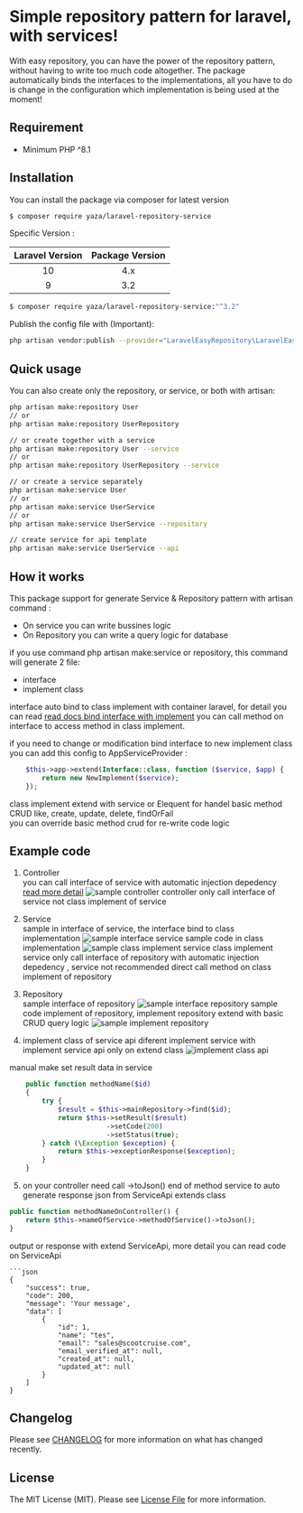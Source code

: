 # Simple repository pattern for laravel, with services!

With easy repository, you can have the power of the repository pattern, without having to write too much code altogether. The package automatically binds the interfaces to the implementations, all you have to do is change in the configuration which implementation is being used at the moment!

## Requirement

- Minimum PHP ^8.1

## Installation

You can install the package via composer for latest version
```bash
$ composer require yaza/laravel-repository-service
```

Specific Version :

| Laravel Version |  Package Version   |
|:---------------:|:------------------:|
|       10        |        4.x         |
  | 9              | 3.2                |
```bash
$ composer require yaza/laravel-repository-service:"^3.2"
```

Publish the config file with (Important):

```bash
php artisan vendor:publish --provider="LaravelEasyRepository\LaravelEasyRepositoryServiceProvider" --tag="easy-repository-config"
```

## Quick usage

You can also create only the repository, or service, or both with artisan:

```bash
php artisan make:repository User
// or
php artisan make:repository UserRepository

// or create together with a service
php artisan make:repository User --service
// or
php artisan make:repository UserRepository --service

// or create a service separately
php artisan make:service User
// or
php artisan make:service UserService
// or
php artisan make:service UserService --repository

// create service for api template
php artisan make:service UserService --api

```

## How it works
This package support for generate Service & Repository pattern with artisan command : <br>
- On service you can write bussines logic <br>
- On Repository you can write a query logic for database

if you use command php artisan make:service or repository, this command will generate 2 file: <br>
- interface 
- implement class

interface auto bind to class implement with container laravel, for detail you can read [read docs bind interface with implement](https://laravel.com/docs/9.x/container#binding-interfaces-to-implementations)
you can call method on interface to access method in class implement.

if you need to change or modification bind interface to new implement class you can add this config to AppServiceProvider :
```php
    $this->app->extend(Interface::class, function ($service, $app) {
        return new NewImplement($service);
    });
```

class implement extend with service or Elequent for handel basic method CRUD like, create, update, delete, findOrFail <br>
you can override basic method crud for re-write code logic


## Example code
1. Controller <br>
you can call interface of service with automatic injection depedency [read more detail](https://laravel.com/docs/9.x/container#automatic-injection) 
![sample controller](https://res.cloudinary.com/dk0053zbe/image/upload/v1657282450/easy-repository/user-controller_vykrwc.png)
controller only call interface of service not class implement of service
2. Service <br>
sample in interface of service, the interface bind to class implementation
![sample interface service](https://res.cloudinary.com/dk0053zbe/image/upload/v1657282435/easy-repository/user-interface_hicrrc.png)
sample code in class implementation
![sample class implement service](https://res.cloudinary.com/dk0053zbe/image/upload/v1657282457/easy-repository/user-service_dmudfs.png)
class implement service only call interface of repository with automatic injection depedency
, service not recommended direct call method on class implement of repository
3. Repository <br>
sample interface of repository
![sample interface repository](https://res.cloudinary.com/dk0053zbe/image/upload/v1657282449/easy-repository/interface-repository_wqxhp6.png)
sample code implement of repository, implement repository extend with basic CRUD query logic
![sample implement repository](https://res.cloudinary.com/dk0053zbe/image/upload/v1657282450/easy-repository/class-implement_fsa36d.png)

4. implement class of service api
diferent implement service with implement service api only on extend class
![implement class api](https://res.cloudinary.com/dk0053zbe/image/upload/v1657282469/easy-repository/class-service-api_dcxrop.png)

manual make set result data in service
```php
    public function methodName($id)
    {
        try {
            $result = $this->mainRepository->find($id);
            return $this->setResult($result)
                        ->setCode(200)
                        ->setStatus(true);
        } catch (\Exception $exception) {
            return $this->exceptionResponse($exception);
        }
    }
```

5. on your controller need call ->toJson() end of method service to auto generate response json from ServiceApi extends class
```php
public function methodNameOnController() {
    return $this->nameOfService->methodOfService()->toJson();
}

```
output or response with extend ServiceApi, more detail you can read code on ServiceApi
```
```json
{
    "success": true,
    "code": 200,
    "message": 'Your message',
    "data": [
        {
            "id": 1,
            "name": "tes",
            "email": "sales@scootcruise.com",
            "email_verified_at": null,
            "created_at": null,
            "updated_at": null
        }
    ]
}
```

## Changelog

Please see [CHANGELOG](CHANGELOG.md) for more information on what has changed recently.

## License

The MIT License (MIT). Please see [License File](LICENSE.md) for more information.
